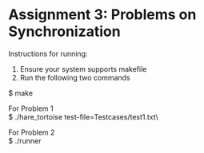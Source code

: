 # Assignment 3: Problems on Synchronization

Instructions for running:
1) Ensure your system supports makefile
2) Run the following two commands

$ make

For Problem 1\
$ ./hare_tortoise test-file=Testcases/test1.txt\

For Problem 2\
$ ./runner
